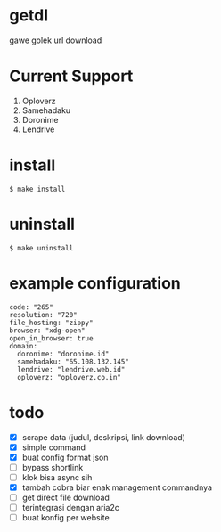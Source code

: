 # getdl

gawe golek url download

# Current Support

1. Oploverz
2. Samehadaku
3. Doronime
4. Lendrive

# install

```
$ make install
```

# uninstall

```
$ make uninstall
```

# example configuration

```
code: "265"
resolution: "720"
file_hosting: "zippy"
browser: "xdg-open"
open_in_browser: true
domain:
  doronime: "doronime.id"
  samehadaku: "65.108.132.145"
  lendrive: "lendrive.web.id"
  oploverz: "oploverz.co.in"
```

# todo

- [x] scrape data (judul, deskripsi, link download)
- [x] simple command
- [x] buat config format json
- [ ] bypass shortlink
- [ ] klok bisa async sih
- [x] tambah cobra biar enak management commandnya
- [ ] get direct file download
- [ ] terintegrasi dengan aria2c
- [ ] buat konfig per website
